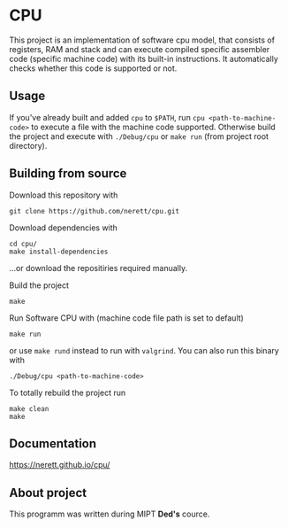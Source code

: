 # CPU
This project is an implementation of software cpu model, that consists of registers, RAM and stack and can execute compiled specific assembler code (specific machine code) with its built-in instructions. It automatically checks whether this code is supported or not.

## Usage
If you've already built and added `cpu` to `$PATH`, run `cpu <path-to-machine-code>` to execute a file with the machine code supported. Otherwise build the project and execute with `./Debug/cpu` or `make run` (from project root directory).

## Building from source
Download this repository with

```
git clone https://github.com/nerett/cpu.git
```

Download dependencies with

```
cd cpu/
make install-dependencies
```

...or download the repositiries required manually.

Build the project

```
make
```

Run Software CPU with (machine code file path is set to default)

```
make run
```

or use `make rund` instead to run with `valgrind`.
You can also run this binary with

```
./Debug/cpu <path-to-machine-code>
```

To totally rebuild the project run

```
make clean
make
```

## Documentation
https://nerett.github.io/cpu/

## About project
This programm was written during MIPT **Ded's** cource.
